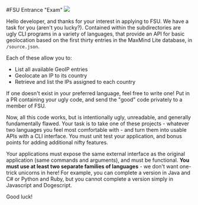 #FSU Entrance "Exam" ![](http://img.shields.io/badge/unicorn-approved-ff69b4.svg)

Hello developer, and thanks for your interest in applying to FSU. We have a task for you (aren't you lucky?). Contained within the subdirectories are ugly CLI programs in a variety of languages, that provide an API for basic geolocation based on the first thirty entries in the MaxMind Lite database, in `/source.json`.

Each of these allow you to:

 * List all available GeoIP entries
 * Geolocate an IP to its country
 * Retrieve and list the IPs assigned to each country

If one doesn't exist in your preferred language, feel free to write one! Put in a PR containing your ugly code, and send the "good" code privately to a member of FSU.

Now, all this code works, but is intentionally ugly, unreadable, and generally fundamentally flawed. Your task is to take one of these projects - whatever two languages you feel most comfortable with - and turn them into usable APIs with a CLI interface. You must unit test your application, and bonus points for adding additional nifty features.

Your applications must expose the same external interface as the original application (same commands and arguments), and must be functional. **You must use at least two separate families of languages** - we don't want one-trick unicorns in here! For example, you can complete a version in Java and C# or Python and Ruby, but you cannot complete a version simply in Javascript and Dogescript.

Good luck!
